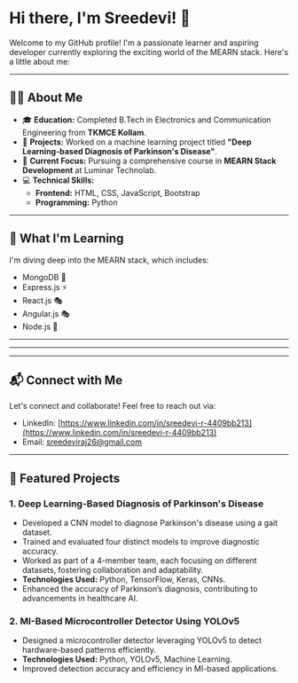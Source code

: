# Hi there, I'm Sreedevi! 👋

Welcome to my GitHub profile! I'm a passionate learner and aspiring developer currently exploring the exciting world of the MEARN stack. Here's a little about me:

---

## 👩‍💻 About Me

- 🎓 **Education:** Completed B.Tech in Electronics and Communication Engineering from **TKMCE Kollam**.
- 🤖 **Projects:** Worked on a machine learning project titled **"Deep Learning-based Diagnosis of Parkinson's Disease"**.
- 🚀 **Current Focus:** Pursuing a comprehensive course in **MEARN Stack Development** at Luminar Technolab.
- 💻 **Technical Skills:**
  - **Frontend:** HTML, CSS, JavaScript, Bootstrap
  - **Programming:** Python

---

## 🌱 What I'm Learning

I'm diving deep into the MEARN stack, which includes:

- MongoDB 🌱
- Express.js ⚡
- React.js 🎭
- Angular.js 🎭
- Node.js 🔧

---

---

---

## 📬 Connect with Me

Let's connect and collaborate! Feel free to reach out via:

- LinkedIn: [https://www.linkedin.com/in/sreedevi-r-4409bb213](https://www.linkedin.com/in/sreedevi-r-4409bb213)  
- Email: [sreedeviraj26@gmail.com](mailto:sreedeviraj26@gmail.com)

---

## 📂 Featured Projects

### 1. Deep Learning-Based Diagnosis of Parkinson's Disease
- Developed a CNN model to diagnose Parkinson's disease using a gait dataset.
- Trained and evaluated four distinct models to improve diagnostic accuracy.
- Worked as part of a 4-member team, each focusing on different datasets, fostering collaboration and adaptability.
- **Technologies Used:** Python, TensorFlow, Keras, CNNs.
- Enhanced the accuracy of Parkinson’s diagnosis, contributing to advancements in healthcare AI.

### 2. MI-Based Microcontroller Detector Using YOLOv5
- Designed a microcontroller detector leveraging YOLOv5 to detect hardware-based patterns efficiently.
- **Technologies Used:** Python, YOLOv5, Machine Learning.
- Improved detection accuracy and efficiency in MI-based applications.
